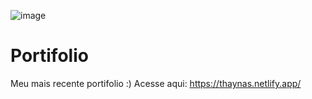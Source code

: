 ![image](https://github.com/ThaynaSantana/Porfolio/assets/88935936/924dd0ff-e86f-4c5d-9800-91094f6c9ea9)
# Portifolio
Meu mais recente portifolio :)
Acesse aqui: <a targer="_blank" href="https://thaynas.netlify.app/">https://thaynas.netlify.app/</a>
